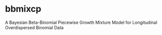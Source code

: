 # bbmixcp
A Bayesian Beta-Binomial Piecewise Growth Mixture Model for Longitudinal Overdispersed Binomial Data
